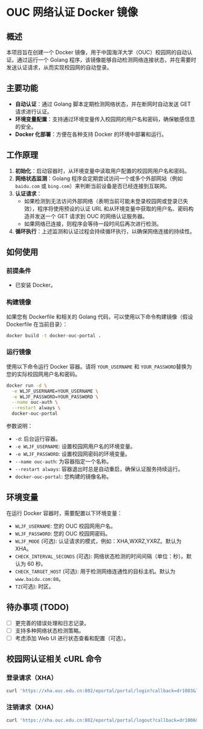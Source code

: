 # OUC 网络认证 Docker 镜像

## 概述

本项目旨在创建一个 Docker 镜像，用于中国海洋大学（OUC）校园网的自动认证。通过运行一个 Golang 程序，该镜像能够自动检测网络连接状态，并在需要时发送认证请求，从而实现校园网的自动登录。

## 主要功能

- **自动认证**：通过 Golang 脚本定期检测网络状态，并在断网时自动发送 GET 请求进行认证。
- **环境变量配置**：支持通过环境变量传入校园网的用户名和密码，确保敏感信息的安全。
- **Docker 化部署**：方便在各种支持 Docker 的环境中部署和运行。

## 工作原理

1.  **初始化**：启动容器时，从环境变量中读取用户配置的校园网用户名和密码。
2.  **网络状态监测**：Golang 程序会定期尝试访问一个或多个外部网站（例如 `baidu.com` 或 `bing.com`）来判断当前设备是否已经连接到互联网。
3.  **认证请求**：
    - 如果检测到无法访问外部网络（表明当前可能未登录校园网或登录已失效），程序将使用预设的认证 URL 和从环境变量中获取的用户名、密码构造并发送一个 GET 请求到 OUC 的网络认证服务器。
    - 如果网络已连接，则程序会等待一段时间后再次进行检测。
4.  **循环执行**：上述监测和认证过程会持续循环执行，以确保网络连接的持续性。

## 如何使用

### 前提条件

- 已安装 Docker。

### 构建镜像

如果您有 Dockerfile 和相关的 Golang 代码，可以使用以下命令构建镜像（假设 Dockerfile 在当前目录）：

```bash
docker build -t docker-ouc-portal .
```

### 运行镜像

使用以下命令运行 Docker 容器。请将 `YOUR_USERNAME` 和 `YOUR_PASSWORD`替换为您的实际校园网用户名和密码。

```bash
docker run -d \
  -e WLJF_USERNAME=YOUR_USERNAME \
  -e WLJF_PASSWORD=YOUR_PASSWORD \
  --name ouc-auth \
  --restart always \
  docker-ouc-portal
```

参数说明：

- `-d`: 后台运行容器。
- `-e WLJF_USERNAME`: 设置校园网用户名的环境变量。
- `-e WLJF_PASSWORD`: 设置校园网密码的环境变量。
- `--name ouc-auth`: 为容器指定一个名称。
- `--restart always`: 容器退出时总是自动重启，确保认证服务持续运行。
- `docker-ouc-portal`: 您构建的镜像名称。

## 环境变量

在运行 Docker 容器时，需要配置以下环境变量：

- `WLJF_USERNAME`: 您的 OUC 校园网用户名。
- `WLJF_PASSWORD`: 您的 OUC 校园网密码。
- `WLJF_MODE` (可选): 认证请求的模式，例如：XHA,WXRZ,YXRZ。默认为 XHA。
- `CHECK_INTERVAL_SECONDS` (可选): 网络状态检测的时间间隔（单位：秒）。默认为 60 秒。
- `CHECK_TARGET_HOST` (可选): 用于检测网络连通性的目标主机。默认为 `www.baidu.com:80`。
- `TZ`(可选): 时区。

## 待办事项 (TODO)

- [ ] 更完善的错误处理和日志记录。
- [ ] 支持多种网络状态检测策略。
- [ ] 考虑添加 Web UI 进行状态查看和配置（可选）。

## 校园网认证相关 cURL 命令

### 登录请求（XHA）

```bash
curl 'https://xha.ouc.edu.cn:802/eportal/portal/login?callback=dr1003&login_method=1&user_account=********&user_password=********&wlan_user_ip=0.0.0.0&wlan_user_ipv6=&wlan_user_mac=000000000000&wlan_ac_ip=&wlan_ac_name=&jsVersion=4.1&terminal_type=1&lang=zh-cn&lang=zh'
```

### 注销请求（XHA）

```bash
curl 'https://xha.ouc.edu.cn:802/eportal/portal/logout?callback=dr1006&login_method=1&user_account=drcom&user_password=123&ac_logout=0&register_mode=1&wlan_user_ip=&wlan_user_ipv6=&wlan_vlan_id=1&wlan_user_mac=000000000000&wlan_ac_ip=&wlan_ac_name=&jsVersion=4.1&bas_ip=xha.ouc.edu.cn&type=1&lang=zh'
```

